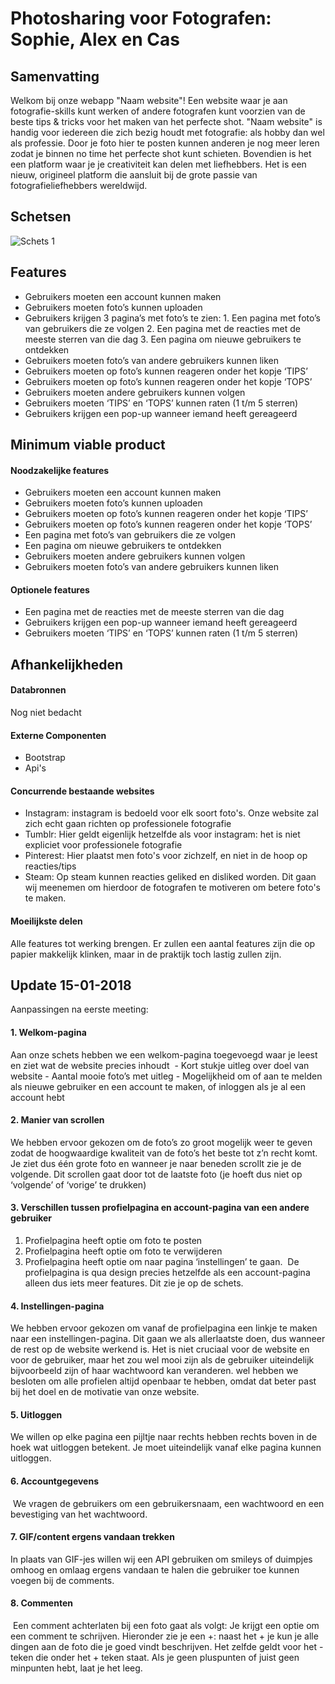# Photosharing voor Fotografen: Sophie, Alex en Cas 

## Samenvatting
Welkom bij onze webapp "Naam website"! Een website waar je aan fotografie-skills kunt werken of andere fotografen kunt voorzien van de beste tips & tricks voor het maken van het perfecte shot. "Naam website" is handig voor iedereen die zich bezig houdt met fotografie: als hobby dan wel als professie. Door je foto hier te posten kunnen anderen je nog meer leren zodat je binnen no time het perfecte shot kunt schieten. Bovendien is het een platform waar je je creativiteit kan delen met liefhebbers. Het is een nieuw, origineel platform die aansluit bij de grote passie van fotografieliefhebbers wereldwijd. 

##

## Schetsen
![Schets 1](https://imgur.com/BhUwt4r.jpg "Schets")

## Features
- Gebruikers moeten een account kunnen maken
- Gebruikers moeten foto’s kunnen uploaden
- Gebruikers krijgen 3 pagina’s met foto’s te zien:
      1. Een pagina met foto’s van gebruikers die ze volgen
      2. Een pagina met de reacties met de meeste sterren van die dag
      3. Een pagina om nieuwe gebruikers te ontdekken
- Gebruikers moeten foto’s van andere gebruikers kunnen liken
- Gebruikers moeten op foto’s kunnen reageren onder het kopje ‘TIPS’
- Gebruikers moeten op foto’s kunnen reageren onder het kopje ‘TOPS’
- Gebruikers moeten andere gebruikers kunnen volgen
- Gebruikers moeten ‘TIPS’ en ‘TOPS’ kunnen raten (1 t/m 5 sterren)
- Gebruikers krijgen een pop-up wanneer iemand heeft gereageerd


## Minimum viable product
#### Noodzakelijke features
- Gebruikers moeten een account kunnen maken
- Gebruikers moeten foto’s kunnen uploaden
- Gebruikers moeten op foto’s kunnen reageren onder het kopje ‘TIPS’
- Gebruikers moeten op foto’s kunnen reageren onder het kopje ‘TOPS’
- Een pagina met foto’s van gebruikers die ze volgen
- Een pagina om nieuwe gebruikers te ontdekken
- Gebruikers moeten andere gebruikers kunnen volgen
- Gebruikers moeten foto’s van andere gebruikers kunnen liken



#### Optionele features
- Een pagina met de reacties met de meeste sterren van die dag
- Gebruikers krijgen een pop-up wanneer iemand heeft gereageerd
- Gebruikers moeten ‘TIPS’ en ‘TOPS’ kunnen raten (1 t/m 5 sterren)

## Afhankelijkheden
#### Databronnen
Nog niet bedacht

#### Externe Componenten
- Bootstrap
- Api's

#### Concurrende bestaande websites
- Instagram: instagram is bedoeld voor elk soort foto's. Onze website zal zich echt gaan richten op professionele fotografie
- Tumblr: Hier geldt eigenlijk hetzelfde als voor instagram: het is niet expliciet voor professionele fotografie
- Pinterest: Hier plaatst men foto's voor zichzelf, en niet in de hoop op reacties/tips
- Steam: Op steam kunnen reacties geliked en disliked worden. Dit gaan wij meenemen om hierdoor de fotografen te motiveren om betere foto's te maken.

#### Moeilijkste delen
Alle features tot werking brengen. Er zullen een aantal features zijn die op papier makkelijk klinken, maar in de praktijk toch lastig zullen zijn.

## Update 15-01-2018
Aanpassingen na eerste meeting:  
#### 1. Welkom-pagina
Aan onze schets hebben we een welkom-pagina toegevoegd waar je leest en ziet wat de website precies inhoudt  - Kort stukje uitleg over doel van website - Aantal mooie foto’s met uitleg - Mogelijkheid om of aan te melden als nieuwe gebruiker en een account te maken, of inloggen als je al een account hebt

#### 2. Manier van scrollen
We hebben ervoor gekozen om de foto’s zo groot mogelijk weer te geven zodat de hoogwaardige kwaliteit van de foto’s het beste tot z’n recht komt.  Je ziet dus één grote foto en wanneer je naar beneden scrollt zie je de volgende. Dit scrollen gaat door tot de laatste foto (je hoeft dus niet op ‘volgende’ of ‘vorige’ te drukken)

#### 3. Verschillen tussen profielpagina en account-pagina van een andere gebruiker 
1. Profielpagina heeft  optie om foto te posten
2. Profielpagina heeft optie om foto te verwijderen  
3. Profielpagina heeft optie om naar pagina ‘instellingen’ te gaan.  De profielpagina is qua design precies hetzelfde als een account-pagina alleen dus iets meer features. Dit zie je op de schets.

#### 4. Instellingen-pagina 
We hebben ervoor gekozen om vanaf de profielpagina een linkje te maken naar een instellingen-pagina. Dit gaan we als allerlaatste doen, dus wanneer de rest op de website werkend is. Het is niet cruciaal voor de website en voor de gebruiker, maar het zou wel mooi zijn als de gebruiker uiteindelijk bijvoorbeeld zijn of haar wachtwoord kan veranderen. wel hebben we besloten om alle profielen altijd openbaar te hebben, omdat dat beter past bij het doel en de motivatie van onze website.  
#### 5. Uitloggen 
We willen op elke pagina een pijltje naar rechts hebben rechts boven in de hoek wat uitloggen betekent. Je moet uiteindelijk vanaf elke pagina kunnen uitloggen.  

#### 6. Accountgegevens
 We vragen de gebruikers om een gebruikersnaam, een wachtwoord en een bevestiging van het wachtwoord.  

#### 7. GIF/content ergens vandaan trekken  
In plaats van GIF-jes willen wij een API gebruiken om smileys of duimpjes omhoog en omlaag ergens vandaan te halen die gebruiker toe kunnen voegen bij de comments.
  
#### 8. Commenten
 Een comment achterlaten bij een foto gaat als volgt: Je krijgt een optie om een comment te schrijven. Hieronder zie je een +: naast het + je kun je alle dingen aan de foto die je goed vindt beschrijven. Het zelfde geldt voor het - teken die onder het + teken staat. Als je geen pluspunten of juist geen minpunten hebt, laat je het leeg.
